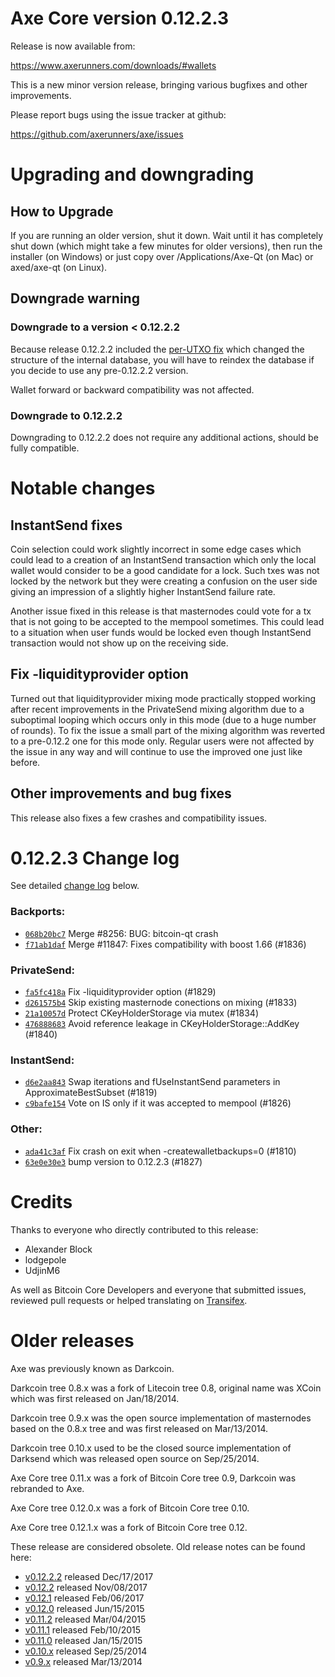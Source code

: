 Axe Core version 0.12.2.3
==========================

Release is now available from:

  <https://www.axerunners.com/downloads/#wallets>

This is a new minor version release, bringing various bugfixes and other
improvements.

Please report bugs using the issue tracker at github:

  <https://github.com/axerunners/axe/issues>


Upgrading and downgrading
=========================

How to Upgrade
--------------

If you are running an older version, shut it down. Wait until it has completely
shut down (which might take a few minutes for older versions), then run the
installer (on Windows) or just copy over /Applications/Axe-Qt (on Mac) or
axed/axe-qt (on Linux).

Downgrade warning
-----------------

### Downgrade to a version < 0.12.2.2

Because release 0.12.2.2 included the [per-UTXO fix](release-notes/axe/release-notes-0.12.2.2.md#per-utxo-fix)
which changed the structure of the internal database, you will have to reindex
the database if you decide to use any pre-0.12.2.2 version.

Wallet forward or backward compatibility was not affected.

### Downgrade to 0.12.2.2

Downgrading to 0.12.2.2 does not require any additional actions, should be
fully compatible.

Notable changes
===============

InstantSend fixes
-----------------

Coin selection could work slightly incorrect in some edge cases which could
lead to a creation of an InstantSend transaction which only the local wallet
would consider to be a good candidate for a lock. Such txes was not locked by
the network but they were creating a confusion on the user side giving an
impression of a slightly higher InstantSend failure rate.

Another issue fixed in this release is that masternodes could vote for a tx
that is not going to be accepted to the mempool sometimes. This could lead to
a situation when user funds would be locked even though InstantSend transaction
would not show up on the receiving side.

Fix -liquidityprovider option
-----------------------------

Turned out that liquidityprovider mixing mode practically stopped working after
recent improvements in the PrivateSend mixing algorithm due to a suboptimal
looping which occurs only in this mode (due to a huge number of rounds). To fix
the issue a small part of the mixing algorithm was reverted to a pre-0.12.2 one
for this mode only. Regular users were not affected by the issue in any way and
will continue to use the improved one just like before.

Other improvements and bug fixes
--------------------------------

This release also fixes a few crashes and compatibility issues.


0.12.2.3 Change log
===================

See detailed [change log](https://github.com/axerunners/axe/compare/v0.12.2.2...axerunners:v0.12.2.3) below.

### Backports:
- [`068b20bc7`](https://github.com/axerunners/axe/commit/068b20bc7) Merge #8256: BUG: bitcoin-qt crash
- [`f71ab1daf`](https://github.com/axerunners/axe/commit/f71ab1daf) Merge #11847: Fixes compatibility with boost 1.66 (#1836)

### PrivateSend:
- [`fa5fc418a`](https://github.com/axerunners/axe/commit/fa5fc418a) Fix -liquidityprovider option (#1829)
- [`d261575b4`](https://github.com/axerunners/axe/commit/d261575b4) Skip existing masternode conections on mixing (#1833)
- [`21a10057d`](https://github.com/axerunners/axe/commit/21a10057d) Protect CKeyHolderStorage via mutex (#1834)
- [`476888683`](https://github.com/axerunners/axe/commit/476888683) Avoid reference leakage in CKeyHolderStorage::AddKey (#1840)

### InstantSend:
- [`d6e2aa843`](https://github.com/axerunners/axe/commit/d6e2aa843) Swap iterations and fUseInstantSend parameters in ApproximateBestSubset (#1819)
- [`c9bafe154`](https://github.com/axerunners/axe/commit/c9bafe154) Vote on IS only if it was accepted to mempool (#1826)

### Other:
- [`ada41c3af`](https://github.com/axerunners/axe/commit/ada41c3af) Fix crash on exit when -createwalletbackups=0 (#1810)
- [`63e0e30e3`](https://github.com/axerunners/axe/commit/63e0e30e3) bump version to 0.12.2.3 (#1827)

Credits
=======

Thanks to everyone who directly contributed to this release:

- Alexander Block
- lodgepole
- UdjinM6

As well as Bitcoin Core Developers and everyone that submitted issues,
reviewed pull requests or helped translating on
[Transifex](https://www.transifex.com/projects/p/axe/).


Older releases
==============

Axe was previously known as Darkcoin.

Darkcoin tree 0.8.x was a fork of Litecoin tree 0.8, original name was XCoin
which was first released on Jan/18/2014.

Darkcoin tree 0.9.x was the open source implementation of masternodes based on
the 0.8.x tree and was first released on Mar/13/2014.

Darkcoin tree 0.10.x used to be the closed source implementation of Darksend
which was released open source on Sep/25/2014.

Axe Core tree 0.11.x was a fork of Bitcoin Core tree 0.9,
Darkcoin was rebranded to Axe.

Axe Core tree 0.12.0.x was a fork of Bitcoin Core tree 0.10.

Axe Core tree 0.12.1.x was a fork of Bitcoin Core tree 0.12.

These release are considered obsolete. Old release notes can be found here:

- [v0.12.2.2](release-notes/axe/release-notes-0.12.2.2.md) released Dec/17/2017
- [v0.12.2](release-notes/axe/release-notes-0.12.2.md) released Nov/08/2017
- [v0.12.1](release-notes/axe/release-notes-0.12.1.md) released Feb/06/2017
- [v0.12.0](release-notes/axe/release-notes-0.12.0.md) released Jun/15/2015
- [v0.11.2](release-notes/axe/release-notes-0.11.2.md) released Mar/04/2015
- [v0.11.1](release-notes/axe/release-notes-0.11.1.md) released Feb/10/2015
- [v0.11.0](release-notes/axe/release-notes-0.11.0.md) released Jan/15/2015
- [v0.10.x](release-notes/axe/release-notes-0.10.0.md) released Sep/25/2014
- [v0.9.x](release-notes/axe/release-notes-0.9.0.md) released Mar/13/2014

